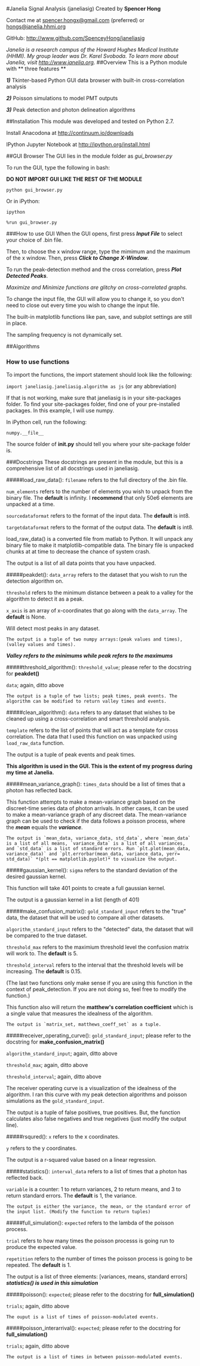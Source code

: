 #Janelia Signal Analysis (janeliasig)
Created by **Spencer Hong**

Contact me at <spencer.hongx@gmail.com> (preferred) or <hongs@janelia.hhmi.org>


GitHub: <http://www.github.com/SpenceyHong/janeliasig>

*Janelia is a research campus of the Howard Hughes Medical Institute (HHMI). My group leader was Dr. Karel Svoboda. To learn more about Janelia, visit <http://www.janelia.org>.*
##Overview
This is a Python module with ** three features **

***1)*** Tkinter-based Python GUI data browser with built-in cross-correlation analysis

***2)*** Poisson simulations to model PMT outputs

***3)*** Peak detection and photon delineation algorithms

##Installation
This module was developed and tested on Python 2.7.

Install Anacodona at <http://continuum.io/downloads>

IPython Jupyter Notebook at <http://ipython.org/install.html>

##GUI Browser
The GUI lies in the module folder as *gui_browser.py*

To run the GUI, type the following in bash:

**DO NOT IMPORT GUI LIKE THE REST OF THE MODULE**

`python gui_browser.py`

Or in iPython:


`ipython`

`%run gui_browser.py`


###How to use GUI
When the GUI opens, first press ***Input File*** to select your choice of .bin file. 

Then, to choose the x window range, type the mimimum and the maximum of the x window. Then, press ***Click to Change X-Window***.

To run the peak-detection method and the cross correlation, press ***Plot Detected Peaks***. 

*Maximize and Minimize functions are glitchy on cross-correlated graphs.*

To change the input file, the GUI will allow you to change it, so you don't need to close out every time you wish to change the input file.

The built-in matplotlib functions like pan, save, and subplot settings are still in place.

The sampling frequency is not dynamically set. 

##Algorithms
### How to use functions
To import the functions, the import statement should look like the following:

`import janeliasig.janeliasig.algorithm as js` (or any abbreviation)

If that is not working, make sure that janeliasig is in your site-packages folder. To find your site-packages folder, find one of your pre-installed packages. In this example, I will use numpy.

In iPython cell, run the following:

`numpy.__file__`

The source folder of **__init__.py** should tell you where your site-package folder is. 

###Docstrings
These docstrings are present in the module, but this is a  comprehensive list of all docstrings used in janeliasig.

#####load_raw_data():
`filename` refers to the full directory of the .bin file. 

`num_elements` refers to the number of elements you wish to unpack from the binary file. The **default** is infinity. I **recommend** that only 50e6 elements are unpacked at a time. 

`sourcedataformat` refers to the format of the input data. The **default** is int8. 

`targetdataformat` refers to the format of the output data. The **default** is int8.

load_raw_data() is a converted file from matlab to Python. It will unpack any binary file to make it matplotlib-compatible data. The binary file is unpacked chunks at at time to decrease the chance of system crash. 

The output is a list of all data points that you have unpacked. 

#####peakdet():
`data_array` refers to the dataset that you wish to run the detection algorithm on.

`threshold` refers to the minimum distance between a peak to a valley for the algorithm to detect it as a peak.

`x_axis` is an array of x-coordinates that go along with the `data_array`. The **default** is None. 

Will detect most peaks in any dataset. 

~~~~
The output is a tuple of two numpy arrays:(peak values and times), (valley values and times).
~~~~
***Valley refers to the minimums while peak refers to the maximums***

#####threshold_algorithm():
`threshold_value`; please refer to the docstring for **peakdet()**

`data`; again, ditto above

~~~~
The output is a tuple of two lists; peak times, peak events. The algorithm can be modified to return valley times and events. 
~~~~

#####clean_algorithm():
`data` refers to any dataset that wishes to be cleaned up using a cross-correlation and smart threshold analysis. 

`template` refers to the list of points that will act as a template for cross correlation. 
The data that I used this function on was unpacked using `load_raw_data` function.

The output is a tuple of peak events and peak times. 

**This algorithm is used in the GUI. This is the extent of my progress during my time at Janelia.**

#####mean_variance_graph():
`times_data` should be a list of times that a photon has reflected back. 

This function attempts to make a mean-variance graph based on the discreet-time series data of photon arrivals. In other cases, it can be used to make a mean-variance graph of any discreet data. The mean-variance graph can be used to check if the data follows a poisson process, where the ***mean*** equals the ***variance***. 

~~~~
The output is `mean_data, variance_data, std_data`, where `mean_data` is a list of all means, `variance_data` is a list of all variances, and `std_data` is a list of standard errors. Run `plt.plot(mean_data, variance_data)` and `plt.errorbar(mean_data, variance_data, yerr= std_data)` *(plt == matplotlib.pyplot)* to visualize the output. 
~~~~
#####gaussian_kernel():
`sigma` refers to the standard deviation of the desired gaussian kernel. 

This function will take 401 points to create a full gaussian kernel. 

The output is a gaussian kernel in a list (length of 401)

#####make_confusion_matrix():
`gold_standard_input` refers to the "true" data, the dataset that will be used to compare all other datasets. 

`algorithm_standard_input` refers to the "detected" data, the dataset that will be compared to the true dataset. 

`threshold_max` refers to the maximium threshold level the confusion matrix will work to. The **default** is 5. 

`threshold_interval` refers to the interval that the threshold levels will be increasing. The **default** is 0.15. 

(The last two functions only make sense if you are using this function in the context of peak_detection. If you are not doing so, feel free to modify the function.)

This function also will return the **matthew's correlation coefficient** which is a single value that measures the idealness of the algorithm. 

~~~~
The output is `matrix_set, matthews_coeff_set` as a tuple.
~~~~

#####receiver_operating_curve():
`gold_standard_input`; please refer to the docstring for **make_confusion_matrix()**

`algorithm_standard_input`; again, ditto above

`threshold_max`; again, ditto above

`threshold_interval`; again, ditto above

The receiver operating curve is a visualization of the idealness of the algorithm. I ran this curve with my peak detection algorithms and poisson simulations as the `gold_standard_input`.

The output is a tuple of false positives, true positives. But, the function calculates also false negatives and true negatives (just modify the output line).

#####rsqured():
`x` refers to the x coordinates.

`y` refers to the y coordinates.

The output is a r-squared value based on a linear regression.

#####statistics():
`interval_data` refers to a list of times that a photon has reflected back.

`variable` is a counter: 1 to return variances, 2 to return means, and 3 to return standard errors. The **default** is 1, the variance. 

~~~~
The output is either the variance, the mean, or the standard error of the input list. (Modify the function to return tuples)
~~~~

#####full_simulation():
`expected` refers to the lambda of the poisson process. 

`trial` refers to how many times the poisson processs is going run to produce the expected value.

`repetition` refers to the number of times the poisson process is going to be repeated. The **default** is 1. 

The output is a list of three elements: [variances, means, standard errors]
***statistics() is used in this simulation***

#####poisson():
`expected`; please refer to the docstring for **full_simulation()**

`trials`; again, ditto above

~~~~
The ouput is a list of times of poisson-modulated events.
~~~~
#####poisson_interarrival():
`expected`; please refer to the docstring for **full_simulation()**

`trials`; again, ditto above

~~~~
The output is a list of times in between poisson-modulated events.
~~~~



 








